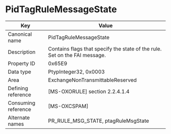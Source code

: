 # PidTagRuleMessageState

| Key | Value |
|---|---|
| Canonical name | PidTagRuleMessageState |
| Description | Contains flags that specify the state of the rule. Set on the FAI message. |
| Property ID | 0x65E9 |
| Data type | PtypInteger32, 0x0003 |
| Area | ExchangeNonTransmittableReserved |
| Defining reference | [MS-OXORULE] section 2.2.4.1.4 |
| Consuming reference | [MS-OXCSPAM] |
| Alternate names | PR_RULE_MSG_STATE, ptagRuleMsgState |
